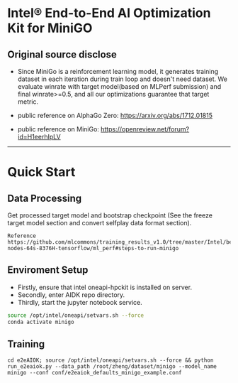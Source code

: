 # Intel® End-to-End AI Optimization Kit for MiniGO
## Original source disclose
* Since MiniGo is a reinforcement learning model, it generates training dataset in each iteration during train loop and doesn't need dataset. We evaluate winrate with target model(based on MLPerf submission) and final winrate>=0.5, and all our optimizations guarantee that target metric.

* public reference on AlphaGo Zero: https://arxiv.org/abs/1712.01815

* public reference on MiniGo: https://openreview.net/forum?id=H1eerhIpLV

---

# Quick Start

## Data Processing
Get processed target model and bootstrap checkpoint (See the freeze target model section and convert selfplay data format section).
```
Reference https://github.com/mlcommons/training_results_v1.0/tree/master/Intel/benchmarks/minigo/8-nodes-64s-8376H-tensorflow/ml_perf#steps-to-run-minigo
```

## Enviroment Setup
* Firstly, ensure that intel oneapi-hpckit is installed on server.
* Secondly, enter AIDK repo directory.
* Thirdly, start the jupyter notebook service.

``` bash
source /opt/intel/oneapi/setvars.sh --force
conda activate minigo
```

## Training
```
cd e2eAIOK; source /opt/intel/oneapi/setvars.sh --force && python run_e2eaiok.py --data_path /root/zheng/dataset/minigo --model_name minigo --conf conf/e2eaiok_defaults_minigo_example.conf
```

